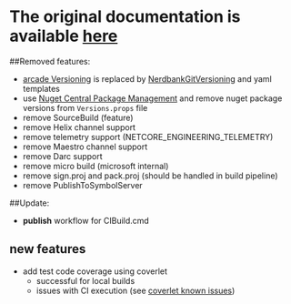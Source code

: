 # **The original documentation is available [here](https://github.com/dotnet/arcade/tree/main/Documentation)**

##Removed features:

- [arcade Versioning](https://github.com/dotnet/arcade/blob/main/Documentation/CorePackages/Versioning.md) is replaced by [NerdbankGitVersioning](https://github.com/dotnet/Nerdbank.GitVersioning) and yaml templates
- use [Nuget Central Package Management](https://devblogs.microsoft.com/nuget/introducing-central-package-management/?WT.mc_id=DT-MVP-5004452) and remove nuget package versions from `Versions.props` file
- remove SourceBuild (feature)
- remove Helix channel support
- remove telemetry support (NETCORE_ENGINEERING_TELEMETRY)
- remove Maestro channel support
- remove Darc support
- remove micro build (microsoft internal)
- remove sign.proj and pack.proj (should be handled in build pipeline)
- remove PublishToSymbolServer 

##Update:

- __publish__ workflow for CIBuild.cmd


## new features

- add test code coverage using coverlet
    - successful for local builds
    - issues with CI execution (see [coverlet known issues](https://github.com/coverlet-coverage/coverlet/blob/master/Documentation/KnownIssues.md))
